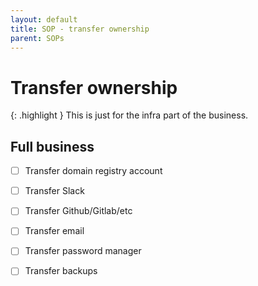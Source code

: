 ```yaml
---
layout: default
title: SOP - transfer ownership
parent: SOPs
---
```


# Transfer ownership

{: .highlight }
This is just for the infra part of the business.

## Full business

- [ ] Transfer domain registry account
- [ ] Transfer Slack
- [ ] Transfer Github/Gitlab/etc
- [ ] Transfer email
- [ ] Transfer password manager
- [ ] Transfer backups


